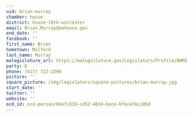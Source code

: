 ```yaml
---
uid: brian-murray
chamber: house
district: house-10th-worcester
email: Brian.Murray@mahouse.gov
end_date: ''
facebook: ''
first_name: Brian
hometown: Milford
last_name: Murray
malegislature_url: https://malegislature.gov/Legislators/Profile/BWM1
party: D
phone: (617) 722-2396
picture: ''
square_picture: /img/legislators/square-pictures/brian-murray.jpg
start_date: ''
twitter: ''
website: ''
ocd_id: ocd-person/66e7c819-cd52-4034-bace-bfec476c106d
---
```

